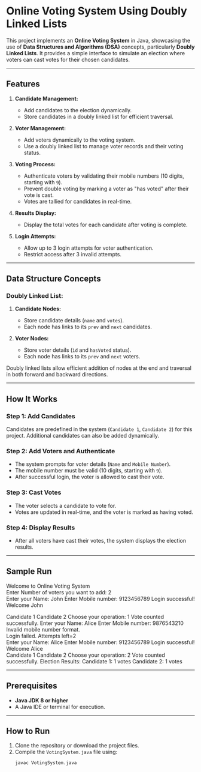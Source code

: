 # Online Voting System Using Doubly Linked Lists

This project implements an **Online Voting System** in Java, showcasing the use of **Data Structures and Algorithms (DSA)** concepts, particularly **Doubly Linked Lists**. It provides a simple interface to simulate an election where voters can cast votes for their chosen candidates.

---

## Features
1. **Candidate Management:**
   - Add candidates to the election dynamically.
   - Store candidates in a doubly linked list for efficient traversal.

2. **Voter Management:**
   - Add voters dynamically to the voting system.
   - Use a doubly linked list to manage voter records and their voting status.

3. **Voting Process:**
   - Authenticate voters by validating their mobile numbers (10 digits, starting with `9`).
   - Prevent double voting by marking a voter as "has voted" after their vote is cast.
   - Votes are tallied for candidates in real-time.

4. **Results Display:**
   - Display the total votes for each candidate after voting is complete.

5. **Login Attempts:**
   - Allow up to 3 login attempts for voter authentication.
   - Restrict access after 3 invalid attempts.

---

## Data Structure Concepts

### Doubly Linked List:
1. **Candidate Nodes:**
   - Store candidate details (`name` and `votes`).
   - Each node has links to its `prev` and `next` candidates.

2. **Voter Nodes:**
   - Store voter details (`id` and `hasVoted` status).
   - Each node has links to its `prev` and `next` voters.

Doubly linked lists allow efficient addition of nodes at the end and traversal in both forward and backward directions.

---

## How It Works

### Step 1: Add Candidates
Candidates are predefined in the system (`Candidate 1`, `Candidate 2`) for this project. Additional candidates can also be added dynamically.

### Step 2: Add Voters and Authenticate
- The system prompts for voter details (`Name` and `Mobile Number`).
- The mobile number must be valid (10 digits, starting with `9`).
- After successful login, the voter is allowed to cast their vote.

### Step 3: Cast Votes
- The voter selects a candidate to vote for.
- Votes are updated in real-time, and the voter is marked as having voted.

### Step 4: Display Results
- After all voters have cast their votes, the system displays the election results.

---

## Sample Run
Welcome to Online Voting System<br> Enter Number of voters you want to add: 2 <br> Enter your Name: John Enter Mobile number: 9123456789 Login successful! Welcome John <br>

Candidate 1
Candidate 2 Choose your operation: 1 Vote counted successfully.
Enter your Name: Alice Enter Mobile number: 9876543210<br> Invalid mobile number format.<br> Login failed. Attempts left=2 <br>Enter your Name: Alice Enter Mobile number: 9123456789 Login successful! Welcome Alice
<br>
Candidate 1
Candidate 2 Choose your operation: 2 Vote counted successfully.
Election Results: Candidate 1: 1 votes Candidate 2: 1 votes


---

## Prerequisites
- **Java JDK 8 or higher**
- A Java IDE or terminal for execution.

---

## How to Run

1. Clone the repository or download the project files.
2. Compile the `VotingSystem.java` file using:
   ```bash
   javac VotingSystem.java



